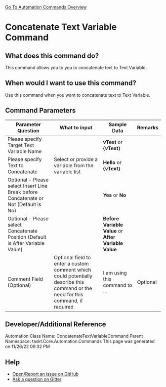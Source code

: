 <!--TITLE: Concatenate Text Variable Command -->
<!-- SUBTITLE: a command in the Text Commands group. -->
[Go To Automation Commands Overview](/automation-commands.md)


# Concatenate Text Variable Command


## What does this command do?
This command allows you to you to concatenate text to Text Variable.


## When would I want to use this command?
Use this command when you want to concatenate text to Text Variable.


## Command Parameters
| Parameter Question   	| What to input  	|  Sample Data 	| Remarks  	|
| ---                    | ---               | ---           | ---       |
|Please specify Target Text Variable Name||**vText** or **{vText}**||
|Please specify Text to Concatenate|Select or provide a variable from the variable list|**Hello** or **{vText}**||
|Optional - Please select Insert Line Break before Concatenate or Not (Default is No)||**Yes** or **No**||
|Optional - Please select Concatenate Position (Default is After Variable Value)||**Before Variable Value** or **After Variable Value**||
|Comment Field (Optional)|Optional field to enter a custom comment which could potentially describe this command or the need for this command, if required|I am using this command to ...|Optional|












## Developer/Additional Reference
Automation Class Name: ConcatenateTextVariableCommand
Parent Namespace: taskt.Core.Automation.Commands
This page was generated on 11/26/22 09:32 PM


## Help
- [Open/Report an issue on GitHub](https://github.com/rcktrncn/taskt/issues/new)
- [Ask a question on Gitter](https://gitter.im/taskt-rpa/Lobby)
